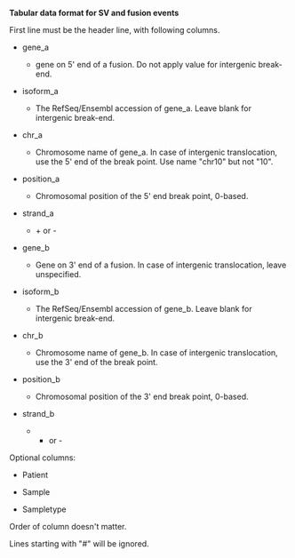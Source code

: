 **Tabular data format for SV and fusion events**

First line must be the header line, with following columns.

-   gene\_a

    -   gene on 5\' end of a fusion. Do not apply value for intergenic break-end.

-   isoform\_a

    -   The RefSeq/Ensembl accession of gene\_a. Leave blank for intergenic break-end.

-   chr\_a

    -   Chromosome name of gene\_a. In case of intergenic translocation, use the 5\' end of the break point. Use name "chr10" but not "10".

-   position\_a

    -   Chromosomal position of the 5\' end break point, 0-based.

-   strand\_a

    -   \+ or -

-   gene\_b

    -   Gene on 3\' end of a fusion. In case of intergenic translocation, leave unspecified.

-   isoform\_b

    -   The RefSeq/Ensembl accession of gene\_b. Leave blank for intergenic break-end.

-   chr\_b

    -   Chromosome name of gene\_b. In case of intergenic translocation, use the 3\' end of the break point.

-   position\_b

    -   Chromosomal position of the 3\' end break point, 0-based.

-   strand\_b

    -   + or -

Optional columns:

-   Patient

-   Sample

-   Sampletype

Order of column doesn't matter.

Lines starting with "#" will be ignored.
